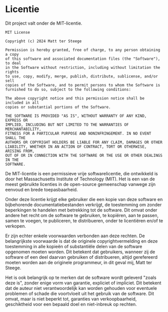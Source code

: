 # Licentie

Dit project valt onder de MIT-licentie.

```Plain Text
MIT License

Copyright (c) 2024 Matt ter Steege

Permission is hereby granted, free of charge, to any person obtaining a copy
of this software and associated documentation files (the "Software"), to deal
in the Software without restriction, including without limitation the rights
to use, copy, modify, merge, publish, distribute, sublicense, and/or sell
copies of the Software, and to permit persons to whom the Software is
furnished to do so, subject to the following conditions:

The above copyright notice and this permission notice shall be included in all
copies or substantial portions of the Software.

THE SOFTWARE IS PROVIDED "AS IS", WITHOUT WARRANTY OF ANY KIND, EXPRESS OR
IMPLIED, INCLUDING BUT NOT LIMITED TO THE WARRANTIES OF MERCHANTABILITY,
FITNESS FOR A PARTICULAR PURPOSE AND NONINFRINGEMENT. IN NO EVENT SHALL THE
AUTHORS OR COPYRIGHT HOLDERS BE LIABLE FOR ANY CLAIM, DAMAGES OR OTHER
LIABILITY, WHETHER IN AN ACTION OF CONTRACT, TORT OR OTHERWISE, ARISING FROM,
OUT OF OR IN CONNECTION WITH THE SOFTWARE OR THE USE OR OTHER DEALINGS IN THE
SOFTWARE.
```

De MIT-licentie is een permissieve vrije softwarelicentie, die ontwikkeld is door het Massachusetts Institute of Technology (MIT). Het is een van de meest gebruikte licenties in de open-source gemeenschap vanwege zijn eenvoud en brede toepasbaarheid.

Onder deze licentie krijgt elke gebruiker die een kopie van deze software en bijbehorende documentatiebestanden verkrijgt, de toestemming om zonder beperkingen te handelen met betrekking tot de software. Dit omvat onder andere het recht om de software te gebruiken, te kopiëren, aan te passen, samen te voegen, te publiceren, te distribueren, onder te licentiëren en/of te verkopen.

Er zijn echter enkele voorwaarden verbonden aan deze rechten. De belangrijkste voorwaarde is dat de originele copyrightvermelding en deze toestemming in alle kopieën of substantiële delen van de software opgenomen moeten worden. Dit betekent dat gebruikers, wanneer zij de software of een deel daarvan gebruiken of distribueren, altijd gerefereerd moeten worden aan de originele programmeur, in dit geval mij, Matt ter Steege.

Het is ook belangrijk op te merken dat de software wordt geleverd "zoals deze is", zonder enige vorm van garantie, expliciet of impliciet. Dit betekent dat de auteur niet verantwoordelijk kan worden gehouden voor eventuele problemen of schade die voortvloeit uit het gebruik van de software. Dit omvat, maar is niet beperkt tot, garanties van verkoopbaarheid, geschiktheid voor een bepaald doel en niet-inbreuk op rechten.